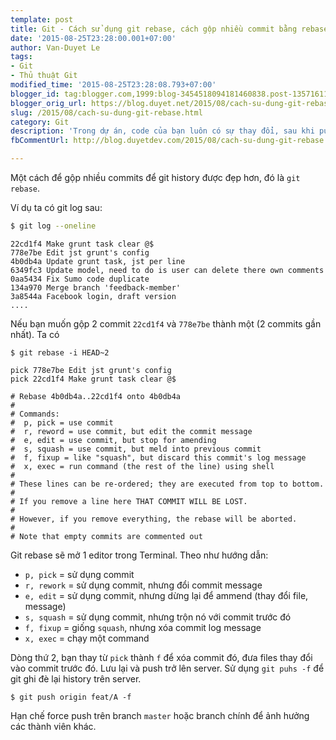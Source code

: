 ```yaml
---
template: post
title: Git - Cách sử dụng git rebase, cách gộp nhiều commit bằng rebase
date: '2015-08-25T23:28:00.001+07:00'
author: Van-Duyet Le
tags:
- Git
- Thủ thuật Git
modified_time: '2015-08-25T23:28:08.793+07:00'
blogger_id: tag:blogger.com,1999:blog-3454518094181460838.post-1357161151212518621
blogger_orig_url: https://blog.duyet.net/2015/08/cach-su-dung-git-rebase.html
slug: /2015/08/cach-su-dung-git-rebase.html
category: Git
description: 'Trong dự án, code của bạn luôn có sự thay đổi, sau khi push 1 đống commit lên github. Một ngày kia ông Leader kêu lại: "Ê mày, sửa chỗ này, sửa chỗ kia, code không đúng chuẩn rồi, bla bla ...". Thế là phải hồi hì hục cải tiến code, coding style cho "chuẩn".'
fbCommentUrl: http://blog.duyetdev.com/2015/08/cach-su-dung-git-rebase.html

---
```


Một cách để gộp nhiều commits để git history được đẹp hơn, đó là `git rebase`.

Ví dụ ta có git log sau:

```bash
$ git log --oneline
```

```
22cd1f4 Make grunt task clear @$
778e7be Edit jst grunt's config
4b0db4a Update grunt task, jst per line
6349fc3 Update model, need to do is user can delete there own comments
0aa5434 Fix Sumo code duplicate
134a970 Merge branch 'feedback-member'
3a8544a Facebook login, draft version
....
```

Nếu bạn muốn gộp 2 commit `22cd1f4` và `778e7be` thành một (2 commits gần nhất). Ta có 

```
$ git rebase -i HEAD~2
```

```
pick 778e7be Edit jst grunt's config
pick 22cd1f4 Make grunt task clear @$

# Rebase 4b0db4a..22cd1f4 onto 4b0db4a
#
# Commands:
#  p, pick = use commit
#  r, reword = use commit, but edit the commit message
#  e, edit = use commit, but stop for amending
#  s, squash = use commit, but meld into previous commit
#  f, fixup = like "squash", but discard this commit's log message
#  x, exec = run command (the rest of the line) using shell
#
# These lines can be re-ordered; they are executed from top to bottom.
#
# If you remove a line here THAT COMMIT WILL BE LOST.
#
# However, if you remove everything, the rebase will be aborted.
#
# Note that empty commits are commented out

```

Git rebase sẽ mở 1 editor trong Terminal. Theo như hướng dẫn:

- `p, pick` = sử dụng commit
- `r, rework` = sử dụng commit, nhưng đổi commit message
- `e, edit` = sử dụng commit, nhưng dừng lại để ammend (thay đổi file, message)
- `s, squash` = sử dụng commit, nhưng trộn nó với commit trước đó
- `f, fixup` = giống `squash`, nhưng xóa commit log message 
- `x, exec` = chạy một command

Dòng thứ 2, bạn thay từ `pick` thành `f` để xóa commit đó, đưa files thay đổi vào commit trước đó. 
Lưu lại và push trở lên server. Sử dụng `git puhs -f` để git ghi đè lại history trên server.

```
$ git push origin feat/A -f
```

Hạn chế force push trên branch `master` hoặc branch chính để ảnh hưởng các thành viên khác.
